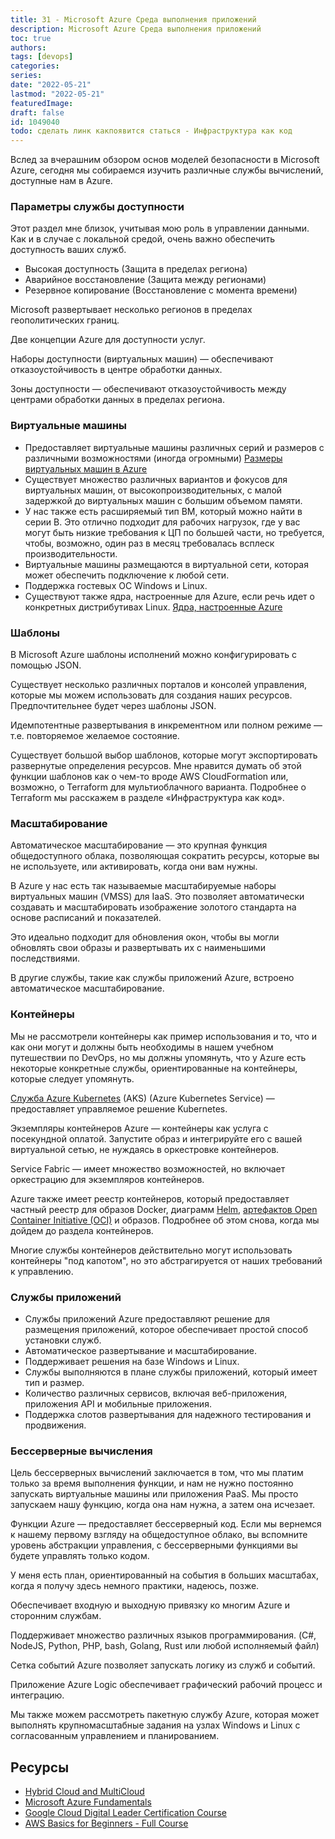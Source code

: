 ```yaml
---
title: 31 - Microsoft Azure Среда выполнения приложений
description: Microsoft Azure Среда выполнения приложений
toc: true
authors:
tags: [devops]
categories:
series: 
date: "2022-05-21"
lastmod: "2022-05-21"
featuredImage:
draft: false
id: 1049040
todo: сделать линк какпоявится статься - Инфраструктура как код
---
```

Вслед за вчерашним обзором основ моделей безопасности в Microsoft Azure, сегодня мы собираемся изучить различные службы вычислений, доступные нам в Azure.

### Параметры службы доступности

Этот раздел мне близок, учитывая мою роль в управлении данными. Как и в случае с локальной средой, очень важно обеспечить доступность ваших служб.

- Высокая доступность (Защита в пределах региона)
- Аварийное восстановление (Защита между регионами)
- Резервное копирование (Восстановление с момента времени)

Microsoft развертывает несколько регионов в пределах геополитических границ.

Две концепции Azure для доступности услуг.

Наборы доступности (виртуальных машин)  — обеспечивают отказоустойчивость в центре обработки данных.

Зоны доступности — обеспечивают отказоустойчивость между центрами обработки данных в пределах региона.

### Виртуальные машины

- Предоставляет виртуальные машины различных серий и размеров с различными возможностями (иногда огромными) [Размеры виртуальных машин в Azure](https://docs.microsoft.com/ru-ru/azure/virtual-machines/sizes)
- Существует множество различных вариантов и фокусов для виртуальных машин, от высокопроизводительных, с малой задержкой до виртуальных машин с большим объемом памяти.
- У нас также есть расширяемый тип ВМ, который можно найти в серии B. Это отлично подходит для рабочих нагрузок, где у вас могут быть низкие требования к ЦП по большей части, но требуется, чтобы, возможно, один раз в месяц требовалась всплеск производительности.
- Виртуальные машины размещаются в виртуальной сети, которая может обеспечить подключение к любой сети.
- Поддержка гостевых ОС Windows и Linux.
- Существуют также ядра, настроенные для Azure, если речь идет о конкретных дистрибутивах Linux. [Ядра, настроенные Azure](https://docs.microsoft.com/ru-ru/azure/virtual-machines/linux/endorsed-distros#azure-tuned-kernels)

### Шаблоны
В Microsoft Azure шаблоны исполнений можно конфигурировать с помощью JSON.

Существует несколько различных порталов и консолей управления, которые мы можем использовать для создания наших ресурсов. Предпочтительнее будет через шаблоны JSON.

Идемпотентные развертывания в инкрементном или полном режиме — т.е. повторяемое желаемое состояние.

Существует большой выбор шаблонов, которые могут экспортировать развернутые определения ресурсов. Мне нравится думать об этой функции шаблонов как о чем-то вроде AWS CloudFormation или, возможно, о Terraform для мультиоблачного варианта. Подробнее о Terraform мы расскажем в разделе «Инфраструктура как код».

### Масштабирование

Автоматическое масштабирование — это крупная функция общедоступного облака, позволяющая сократить ресурсы, которые вы не используете, или активировать, когда они вам нужны.

В Azure у нас есть так называемые масштабируемые наборы виртуальных машин (VMSS) для IaaS. Это позволяет автоматически создавать и масштабировать изображение золотого стандарта на основе расписаний и показателей.

Это идеально подходит для обновления окон, чтобы вы могли обновлять свои образы и развертывать их с наименьшими последствиями.

В другие службы, такие как службы приложений Azure, встроено автоматическое масштабирование.

### Контейнеры

Мы не рассмотрели контейнеры как пример использования и то, что и как они могут и должны быть необходимы в нашем учебном путешествии по DevOps, но мы должны упомянуть, что у Azure есть некоторые конкретные службы, ориентированные на контейнеры, которые следует упомянуть.

[Служба Azure Kubernetes](https://azure.microsoft.com/ru-ru/services/kubernetes-service/) (AKS) (Azure Kubernetes Service) — предоставляет управляемое решение Kubernetes.

Экземпляры контейнеров Azure — контейнеры как услуга с посекундной оплатой. Запустите образ и интегрируйте его с вашей виртуальной сетью, не нуждаясь в оркестровке контейнеров.

Service Fabric — имеет множество возможностей, но включает оркестрацию для экземпляров контейнеров.

Azure также имеет реестр контейнеров, который предоставляет частный реестр для образов Docker, диаграмм [Helm](https://helm.sh/), [артефактов Open Container Initiative (OCI)](https://docs.microsoft.com/ru-ru/azure/container-registry/container-registry-oci-artifacts) и образов. Подробнее об этом снова, когда мы дойдем до раздела контейнеров.

Многие службы контейнеров действительно могут использовать контейнеры "под капотом", но это абстрагируется от наших требований к управлению.

### Службы приложений

- Службы приложений Azure предоставляют решение для размещения приложений, которое обеспечивает простой способ установки служб.
- Автоматическое развертывание и масштабирование.
- Поддерживает решения на базе Windows и Linux.
- Службы выполняются в плане службы приложений, который имеет тип и размер.
- Количество различных сервисов, включая веб-приложения, приложения API и мобильные приложения.
- Поддержка слотов развертывания для надежного тестирования и продвижения.

### Бессерверные вычисления

Цель бессерверных вычислений заключается в том, что мы платим только за время выполнения функции, и нам не нужно постоянно запускать виртуальные машины или приложения PaaS. Мы просто запускаем нашу функцию, когда она нам нужна, а затем она исчезает.

Функции Azure — предоставляет бессерверный код. Если мы вернемся к нашему первому взгляду на общедоступное облако, вы вспомните уровень абстракции управления, с бессерверными функциями вы будете управлять только кодом.

У меня есть план, ориентированный на события в больших масштабах, когда я получу здесь немного практики, надеюсь, позже.

Обеспечивает входную и выходную привязку ко многим Azure и сторонним службам.

Поддерживает множество различных языков программирования. (C#, NodeJS, Python, PHP, bash, Golang, Rust или любой исполняемый файл)

Сетка событий Azure позволяет запускать логику из служб и событий.

Приложение Azure Logic обеспечивает графический рабочий процесс и интеграцию.

Мы также можем рассмотреть пакетную службу Azure, которая может выполнять крупномасштабные задания на узлах Windows и Linux с согласованным управлением и планированием.

## Ресурсы 

- [Hybrid Cloud and MultiCloud](https://www.youtube.com/watch?v=qkj5W98Xdvw)
- [Microsoft Azure Fundamentals](https://www.youtube.com/watch?v=NKEFWyqJ5XA&list=WL&index=130&t=12s)
- [Google Cloud Digital Leader Certification Course](https://www.youtube.com/watch?v=UGRDM86MBIQ&list=WL&index=131&t=10s)
- [AWS Basics for Beginners - Full Course](https://www.youtube.com/watch?v=ulprqHHWlng&t=5352s)

